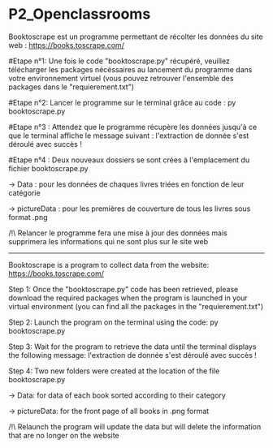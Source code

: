 # P2_Openclassrooms


Booktoscrape est un programme permettant de récolter les données du site web :
https://books.toscrape.com/


#Etape n°1: Une fois le code "booktoscrape.py" récupéré, veuillez télécharger les packages nécéssaires
	au lancement du programme dans votre environnement virtuel
	(vous pouvez retrouver l'ensemble des packages dans le "requierement.txt")

#Etape n°2: Lancer le programme sur le terminal grâce au code : py booktoscrape.py

#Etape n°3 : Attendez que le programme récupère les données jusqu'à ce que le terminal affiche 
	le message suivant : l'extraction de donnée s'est déroulé avec succès !

#Etape n°4 : Deux nouveaux dossiers se sont crées à l'emplacement du fichier booktoscrape.py

-> Data : pour les données de chaques livres triées en fonction de leur catégorie

-> pictureData : pour les premières de couverture de tous les livres sous format .png


/!\ Relancer le programme fera une mise à jour des données mais supprimera les informations qui ne
sont plus sur le site web

----

Booktoscrape is a program to collect data from the website:
https://books.toscrape.com/


Step 1: Once the "booktoscrape.py" code has been retrieved, please download the required packages
	when the program is launched in your virtual environment
	(you can find all the packages in the "requierement.txt")

Step 2: Launch the program on the terminal using the code: py booktoscrape.py

Step 3: Wait for the program to retrieve the data until the terminal displays 
	the following message: l'extraction de donnée s'est déroulé avec succès !

Step 4: Two new folders were created at the location of the file booktoscrape.py

-> Data: for data of each book sorted according to their category

-> pictureData: for the front page of all books in .png format

/!\ Relaunch the program will update the data but will delete the information that are 
no longer on the website

